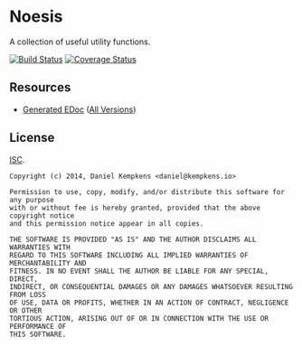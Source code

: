# Noesis

A collection of useful utility functions.

[![Build Status](https://travis-ci.org/nifoc/noesis.png)](https://travis-ci.org/nifoc/noesis) [![Coverage Status](https://coveralls.io/repos/nifoc/noesis/badge.png?branch=master)](https://coveralls.io/r/nifoc/noesis?branch=master)

## Resources

* [Generated EDoc](http://noesis.nifoc.pw/0.2.1/) ([All Versions](http://noesis.nifoc.pw))

## License

[ISC](https://en.wikipedia.org/wiki/ISC_license).

```
Copyright (c) 2014, Daniel Kempkens <daniel@kempkens.io>

Permission to use, copy, modify, and/or distribute this software for any purpose
with or without fee is hereby granted, provided that the above copyright notice
and this permission notice appear in all copies.

THE SOFTWARE IS PROVIDED "AS IS" AND THE AUTHOR DISCLAIMS ALL WARRANTIES WITH
REGARD TO THIS SOFTWARE INCLUDING ALL IMPLIED WARRANTIES OF MERCHANTABILITY AND
FITNESS. IN NO EVENT SHALL THE AUTHOR BE LIABLE FOR ANY SPECIAL, DIRECT,
INDIRECT, OR CONSEQUENTIAL DAMAGES OR ANY DAMAGES WHATSOEVER RESULTING FROM LOSS
OF USE, DATA OR PROFITS, WHETHER IN AN ACTION OF CONTRACT, NEGLIGENCE OR OTHER
TORTIOUS ACTION, ARISING OUT OF OR IN CONNECTION WITH THE USE OR PERFORMANCE OF
THIS SOFTWARE.
```
